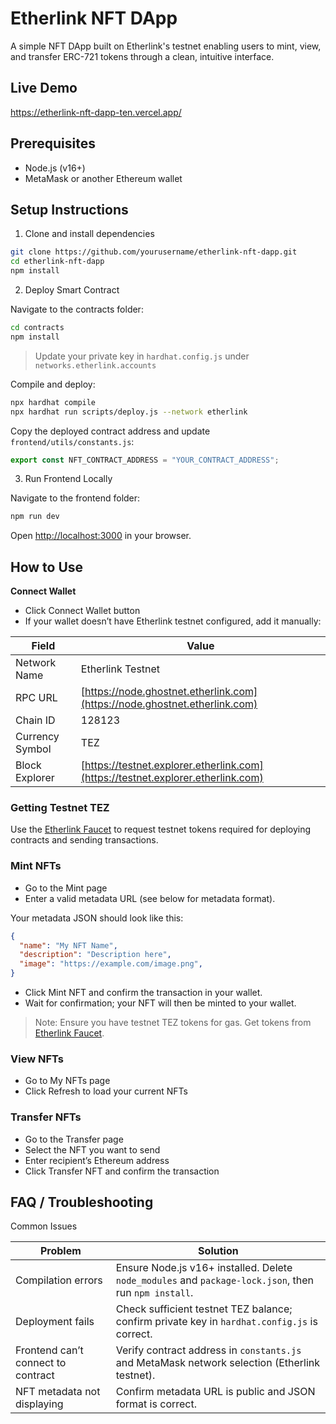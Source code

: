 # Etherlink NFT DApp

A simple NFT DApp built on Etherlink's testnet enabling users to mint, view, and transfer ERC-721 tokens through a clean, intuitive interface.

## Live Demo

<https://etherlink-nft-dapp-ten.vercel.app/>

## Prerequisites

- Node.js (v16+)
- MetaMask or another Ethereum wallet

## Setup Instructions

1. Clone and install dependencies

```bash
git clone https://github.com/yourusername/etherlink-nft-dapp.git
cd etherlink-nft-dapp
npm install
```

2. Deploy Smart Contract

Navigate to the contracts folder:

```bash
cd contracts
npm install
```

> Update your private key in `hardhat.config.js` under `networks.etherlink.accounts`

Compile and deploy:

```bash
npx hardhat compile
npx hardhat run scripts/deploy.js --network etherlink
```

Copy the deployed contract address and update `frontend/utils/constants.js`:

```js
export const NFT_CONTRACT_ADDRESS = "YOUR_CONTRACT_ADDRESS";
```

3. Run Frontend Locally

Navigate to the frontend folder:

```bash
npm run dev
```

Open <http://localhost:3000> in your browser.

## How to Use

**Connect Wallet**

- Click Connect Wallet button
- If your wallet doesn’t have Etherlink testnet configured, add it manually:

| Field           | Value                                                                            |
| --------------- | -------------------------------------------------------------------------------- |
| Network Name    | Etherlink Testnet                                                                |
| RPC URL         | [https://node.ghostnet.etherlink.com](https://node.ghostnet.etherlink.com)       |
| Chain ID        | 128123                                                                           |
| Currency Symbol | TEZ                                                                              |
| Block Explorer  | [https://testnet.explorer.etherlink.com](https://testnet.explorer.etherlink.com) |

### Getting Testnet TEZ

Use the [Etherlink Faucet](https://faucet.etherlink.com/) to request testnet tokens required for deploying contracts and sending transactions.

### Mint NFTs

- Go to the Mint page
- Enter a valid metadata URL (see below for metadata format).

Your metadata JSON should look like this:

```json
{
  "name": "My NFT Name",
  "description": "Description here",
  "image": "https://example.com/image.png",
}
```

- Click Mint NFT and confirm the transaction in your wallet.
- Wait for confirmation; your NFT will then be minted to your wallet.

> Note: Ensure you have testnet TEZ tokens for gas. Get tokens from [Etherlink Faucet](https://faucet.etherlink.com/).

### View NFTs

- Go to My NFTs page
- Click Refresh to load your current NFTs

### Transfer NFTs

- Go to the Transfer page
- Select the NFT you want to send
- Enter recipient’s Ethereum address
- Click Transfer NFT and confirm the transaction

## FAQ / Troubleshooting

Common Issues

| Problem                            | Solution                                                                                              |
| ---------------------------------- | ----------------------------------------------------------------------------------------------------- |
| Compilation errors                 | Ensure Node.js v16+ installed. Delete `node_modules` and `package-lock.json`, then run `npm install`. |
| Deployment fails                   | Check sufficient testnet TEZ balance; confirm private key in `hardhat.config.js` is correct.          |
| Frontend can’t connect to contract | Verify contract address in `constants.js` and MetaMask network selection (Etherlink testnet).         |
| NFT metadata not displaying        | Confirm metadata URL is public and JSON format is correct.                                            |
